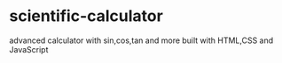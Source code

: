 # scientific-calculator
advanced calculator with sin,cos,tan and more built with HTML,CSS and JavaScript
